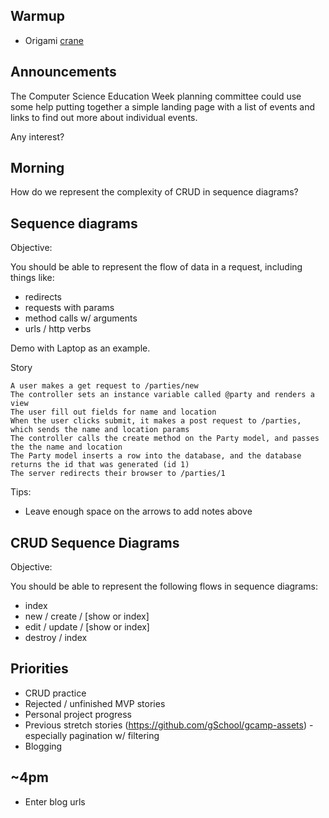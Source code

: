 ## Warmup

* Origami [crane](http://www.monkey.org/~aidan/origami/crane/)

## Announcements

The Computer Science Education Week planning committee could use some help putting together a simple landing page with a list of events and links to find out more about individual events.

Any interest?

## Morning

How do we represent the complexity of CRUD in sequence diagrams?

## Sequence diagrams

Objective:

You should be able to represent the flow of data in a request, including things like:

* redirects
* requests with params
* method calls w/ arguments
* urls / http verbs

Demo with Laptop as an example.

Story

```
A user makes a get request to /parties/new
The controller sets an instance variable called @party and renders a view
The user fill out fields for name and location
When the user clicks submit, it makes a post request to /parties, which sends the name and location params
The controller calls the create method on the Party model, and passes the the name and location
The Party model inserts a row into the database, and the database returns the id that was generated (id 1)
The server redirects their browser to /parties/1
```

Tips:

* Leave enough space on the arrows to add notes above

## CRUD Sequence Diagrams

Objective:

You should be able to represent the following flows in sequence diagrams:

* index
* new / create / [show or index]
* edit / update / [show or index]
* destroy / index

## Priorities

* CRUD practice
* Rejected / unfinished MVP stories
* Personal project progress
* Previous stretch stories (https://github.com/gSchool/gcamp-assets) - especially pagination w/ filtering
* Blogging

## ~4pm

* Enter blog urls
